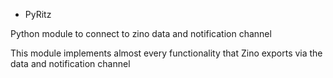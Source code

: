* PyRitz

Python module to connect to zino data and notification channel

This module implements almost every functionality that Zino exports via the data and notification channel 
